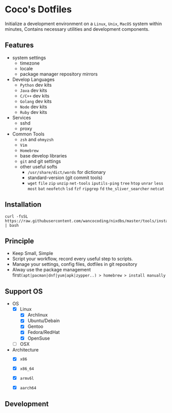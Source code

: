 Coco's Dotfiles
===

Initialize a development environment on a `Linux`, `Unix`, `MacOS` system within minutes,
Contains necessary utilities and development components.

## Features

* system settings
    - timezone
    - locale
    - package manager repository mirrors
* Develop Languages
    - `Python` dev kits
    - `Java` dev kits
    - `C/C++` dev kits
    - `Golang` dev kits
    - `Node` dev kits
    - `Ruby` dev kits
* Services
    - sshd
    - proxy
* Common Tools
    - `zsh` and `ohmyzsh`
    - `Vim`
    - `Homebrew`
    - base develop libraries
    - `git` and git settings
    - other useful softs
        + `/usr/share/dict/words` for dictionary
        + standard-version (git commit tools)
        + `wget` `file` `zip` `unzip` `net-tools` `iputils-ping` `tree` `htop` `unrar` `less` `most`
          `bat` `neofetch` `lsd` `fzf` `ripgrep` `fd` `the_sliver_searcher` `netcat`

## Installation

```
curl -fsSL https://raw.githubusercontent.com/wancocoding/nixdbs/master/tools/install.sh | bash
```

## Principle

* Keep Small, Simple
* Script your workflow, record every useful step to scripts.
* Manage your settings, config files, dotfiles in git repository
* Alway use the package management first`(apt|pacman|dnf|yum|apk|zypper..) > homebrew > install manually`

## Support OS

+ OS
	- [x] Linux
		* [x] Archlinux
		* [x] Ubuntu/Debain
		* [x] Gentoo
		* [x] Fedora/RedHat
		* [x] OpenSuse
	- [ ] OSX
+ Architecture
	- [x] `x86`
	- [x] `x86_64`
	- [x] `armv6l`
	- [x] `aarch64`


## Development

